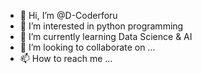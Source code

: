 - 👋 Hi, I’m @D-Coderforu
- 👀 I’m interested in python programming
- 🌱 I’m currently learning Data Science & AI
- 💞️ I’m looking to collaborate on ...
- 📫 How to reach me ...

<!---
D-Coderforu/D-Coderforu is a ✨ special ✨ repository because its `README.md` (this file) appears on your GitHub profile.
You can click the Preview link to take a look at your changes.
--->
